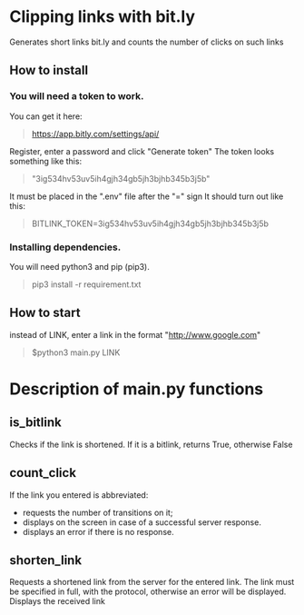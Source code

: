 # Clipping links with bit.ly
Generates short links bit.ly and counts the number of clicks on such links

## How to install
### You will need a token to work.
You can get it here:
>https://app.bitly.com/settings/api/

Register, enter a password and click "Generate token"
The token looks something like this: 
>"3ig534hv53uv5ih4gjh34gb5jh3bjhb345b3j5b"

It must be placed in the ".env" file after the "=" sign
It should turn out like this:
>BITLINK_TOKEN=3ig534hv53uv5ih4gjh34gb5jh3bjhb345b3j5b

### Installing dependencies.
You will need python3 and pip (pip3).
> pip3 install -r requirement.txt

## How to start
instead of LINK, enter a link in the format "http://www.google.com"
>$python3 main.py LINK


# Description of main.py functions
## is_bitlink
Checks if the link is shortened.
If it is a bitlink, returns True, otherwise False

## count_click
If the link you entered is abbreviated:
 - requests the number of transitions on it;
 - displays on the screen in case of a successful server response.
 - displays an error if there is no response.

## shorten_link
Requests a shortened link from the server for the entered link.
The link must be specified in full, with the protocol, otherwise an error will be displayed.
Displays the received link

